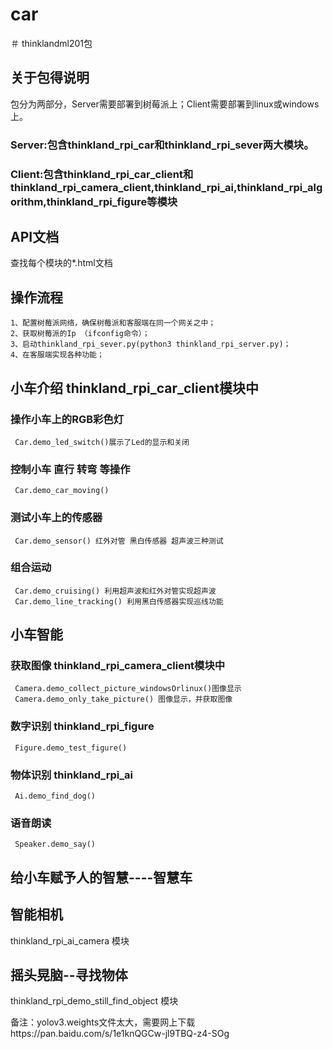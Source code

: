 # car
＃ thinklandml201包

## 关于包得说明
包分为两部分，Server需要部署到树莓派上；Client需要部署到linux或windows上。
### Server:包含thinkland_rpi_car和thinkland_rpi_sever两大模块。
### Client:包含thinkland_rpi_car_client和thinkland_rpi_camera_client,thinkland_rpi_ai,thinkland_rpi_algorithm,thinkland_rpi_figure等模块


## API文档
查找每个模块的*.html文档


## 操作流程
    1、配置树莓派网络，确保树莓派和客服端在同一个网关之中；
	2、获取树莓派的Ip （ifconfig命令）；
	3、启动thinkland_rpi_sever.py(python3 thinkland_rpi_server.py)；
	4、在客服端实现各种功能；

	 
## 小车介绍  thinkland_rpi_car_client模块中
### 操作小车上的RGB彩色灯
     Car.demo_led_switch()展示了Led的显示和关闭
	 
### 控制小车 直行 转弯 等操作
     Car.demo_car_moving()
	 
### 测试小车上的传感器
     Car.demo_sensor() 红外对管 黑白传感器 超声波三种测试
	 
### 组合运动
     Car.demo_cruising() 利用超声波和红外对管实现超声波
	 Car.demo_line_tracking() 利用黑白传感器实现巡线功能
	 
## 小车智能
### 获取图像 thinkland_rpi_camera_client模块中
     Camera.demo_collect_picture_windowsOrlinux()图像显示
	 Camera.demo_only_take_picture() 图像显示，并获取图像
	 
### 数字识别 thinkland_rpi_figure
     Figure.demo_test_figure()
	  
### 物体识别 thinkland_rpi_ai
     Ai.demo_find_dog()

### 语音朗读
     Speaker.demo_say()
	 

## 给小车赋予人的智慧----智慧车
## 智能相机
thinkland_rpi_ai_camera 模块

## 摇头晃脑--寻找物体 
thinkland_rpi_demo_still_find_object 模块



			  
备注：yolov3.weights文件太大，需要网上下载https://pan.baidu.com/s/1e1knQGCw-jl9TBQ-z4-SOg
